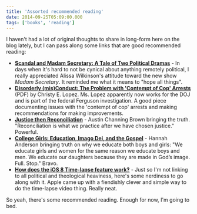 ```yaml
---
title: 'Assorted recommended reading'
date: 2014-09-25T05:09:00.000
tags: ['books', 'reading']
---
```


I haven't had a lot of original thoughts to share in long-form here on the blog lately, but I can pass along some links that are good recommended reading:

- [**Scandal and Madam Secretary: A Tale of Two Political Dramas**](http://www.christianitytoday.com/ct/2014/september-web-only/tale-of-two-political-dramas.html) - In days when it's hard to not be cynical about anything remotely political, I really appreciated Alissa Wilkinson's attitude toward the new show _Madam Secretary_. It reminded me what it means to "hope all things".
- [**Disorderly (mis)Conduct: The Problem with 'Contempt of Cop' Arrests**](https://www.acslaw.org/sites/default/files/Lopez_Contempt_of_Cop.pdf) (PDF) by Christy E. Lopez. Ms. Lopez apparently now works for the DOJ and is part of the federal Ferguson investigation. A good piece documenting issues with the 'contempt of cop' arrests and making recommendations for making improvements.
- [**Justice then Reconciliation**](http://austinchanning.com/blog/2014/9/justice-then-reconciliation) - Austin Channing Brown bringing the truth. "Reconciliation is what we practice after we have chosen justice." Powerful.
- [**College Girls: Education, Imago Dei, and the Gospel**](http://www.sometimesalight.com/1/post/2014/09/college-girls-education-imago-dei-gospel.html) - Hannah Anderson bringing truth on why we educate both boys and girls: "We educate girls and women for the same reason we educate boys and men. We educate our daughters because they are made in God’s image. Full. Stop." Bravo.
- [**How does the iOS 8 Time-lapse feature work?**](http://www.studioneat.com/blogs/main/15467765-how-does-the-ios-8-time-lapse-feature-work) - Just so I'm not linking to all political and theological heaviness, here's some nerdiness to go along with it. Apple came up with a fiendishly clever and simple way to do the time-lapse video thing. Really neat.

So yeah, there's some recommended reading. Enough for now, I'm going to bed.

